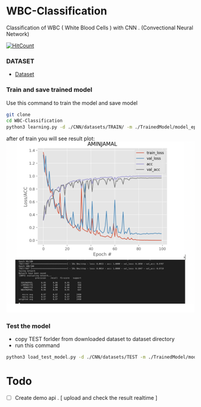 # WBC-Classification
Classification of WBC ( White Blood Cells ) with CNN . (Convectional Neural Network)


[![HitCount](http://hits.dwyl.com/includeamin/WBC-Classification.svg)](http://hits.dwyl.com/includeamin/WBC-Classification)

### DATASET
-  [Dataset](https://www.kaggle.com/paultimothymooney/blood-cells/kernels?sortBy=relevance&group=everyone&search=includeamin&page=1&pageSize=20&datasetId=9232)
### Train and save trained model
Use this command to train the model and save model
```bash
git clone 
cd WBC-Classification
python3 learning.py -d ./CNN/datasets/TRAIN/ -m ./TrainedModel/model_epoch_100.hdf5
```
after of train you will see result plot:
![](image.png)

### Test the model
- copy TEST forlder from downloaded dataset to dataset directory
- run this command
```bash
python3 load_test_model.py -d ./CNN/datasets/TEST -m ./TrainedModel/model_epoch_100.hdf5
```

# Todo
- [ ] Create demo api . [ upload and check the result realtime ]
